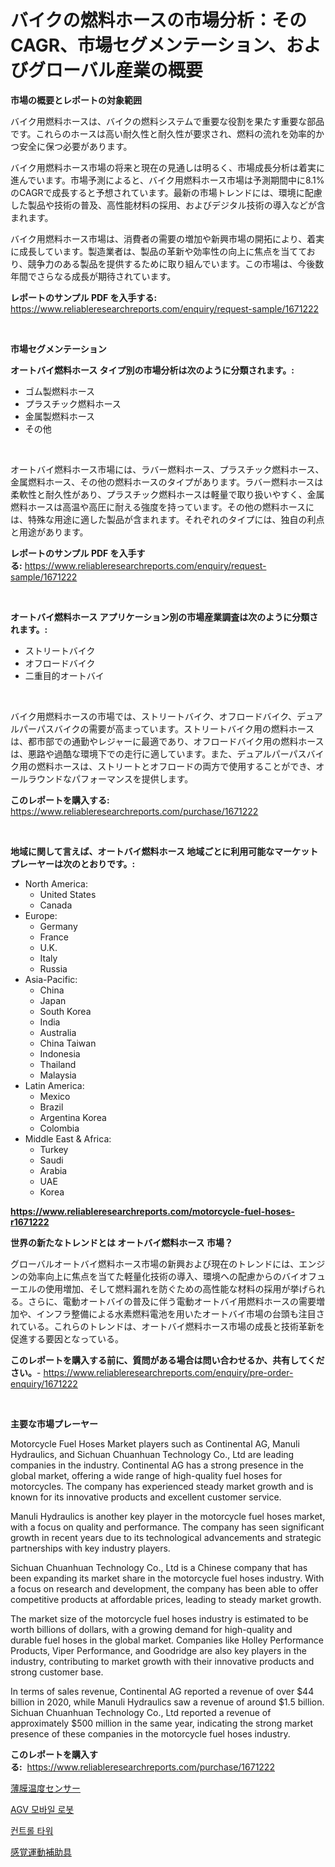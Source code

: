<p><h1>バイクの燃料ホースの市場分析：そのCAGR、市場セグメンテーション、およびグローバル産業の概要</h1></p><p><strong>市場の概要とレポートの対象範囲</strong></p>
<p><p>バイク用燃料ホースは、バイクの燃料システムで重要な役割を果たす重要な部品です。これらのホースは高い耐久性と耐久性が要求され、燃料の流れを効率的かつ安全に保つ必要があります。</p><p>バイク用燃料ホース市場の将来と現在の見通しは明るく、市場成長分析は着実に進んでいます。市場予測によると、バイク用燃料ホース市場は予測期間中に8.1%のCAGRで成長すると予想されています。最新の市場トレンドには、環境に配慮した製品や技術の普及、高性能材料の採用、およびデジタル技術の導入などが含まれます。</p><p>バイク用燃料ホース市場は、消費者の需要の増加や新興市場の開拓により、着実に成長しています。製造業者は、製品の革新や効率性の向上に焦点を当てており、競争力のある製品を提供するために取り組んでいます。この市場は、今後数年間でさらなる成長が期待されています。</p></p>
<p><strong>レポートのサンプル PDF を入手する:</strong> <a href="https://www.reliableresearchreports.com/enquiry/request-sample/1671222">https://www.reliableresearchreports.com/enquiry/request-sample/1671222</a></p>
<p>&nbsp;</p>
<p><strong>市場セグメンテーション</strong></p>
<p><strong>オートバイ燃料ホース タイプ別の市場分析は次のように分類されます。:</strong></p>
<p><ul><li>ゴム製燃料ホース</li><li>プラスチック燃料ホース</li><li>金属製燃料ホース</li><li>その他</li></ul></p>
<p>&nbsp;</p>
<p><p>オートバイ燃料ホース市場には、ラバー燃料ホース、プラスチック燃料ホース、金属燃料ホース、その他の燃料ホースのタイプがあります。ラバー燃料ホースは柔軟性と耐久性があり、プラスチック燃料ホースは軽量で取り扱いやすく、金属燃料ホースは高温や高圧に耐える強度を持っています。その他の燃料ホースには、特殊な用途に適した製品が含まれます。それぞれのタイプには、独自の利点と用途があります。</p></p>
<p><strong>レポートのサンプル PDF を入手する:</strong>&nbsp;<a href="https://www.reliableresearchreports.com/enquiry/request-sample/1671222">https://www.reliableresearchreports.com/enquiry/request-sample/1671222</a></p>
<p>&nbsp;</p>
<p><strong> オートバイ燃料ホース アプリケーション別の市場産業調査は次のように分類されます。:</strong></p>
<p><ul><li>ストリートバイク</li><li>オフロードバイク</li><li>二重目的オートバイ</li></ul></p>
<p>&nbsp;</p>
<p><p>バイク用燃料ホースの市場では、ストリートバイク、オフロードバイク、デュアルパーパスバイクの需要が高まっています。ストリートバイク用の燃料ホースは、都市部での通勤やレジャーに最適であり、オフロードバイク用の燃料ホースは、悪路や過酷な環境下での走行に適しています。また、デュアルパーパスバイク用の燃料ホースは、ストリートとオフロードの両方で使用することができ、オールラウンドなパフォーマンスを提供します。</p></p>
<p><strong>このレポートを購入する:</strong>&nbsp; <a href="https://www.reliableresearchreports.com/purchase/1671222">https://www.reliableresearchreports.com/purchase/1671222</a></p>
<p>&nbsp;</p>
<p><strong>地域に関して言えば、オートバイ燃料ホース 地域ごとに利用可能なマーケットプレーヤーは次のとおりです。:</strong></p>
<p><ul>
    <li>
        North America:
        <ul>
            <li>United States</li>
            <li>Canada</li>
        </ul>
    </li>
    <li>
        Europe:
        <ul>
            <li>Germany</li>
            <li>France</li>
            <li>U.K.</li>
            <li>Italy</li>
            <li>Russia</li>
        </ul>
    </li>
    <li>
        Asia-Pacific:
        <ul>
            <li>China</li>
            <li>Japan</li>
            <li>South Korea</li>
            <li>India</li>
            <li>Australia</li>
            <li>China Taiwan</li>
            <li>Indonesia</li>
            <li>Thailand</li>
            <li>Malaysia</li>
        </ul>
    </li>
    <li>
        Latin America:
        <ul>
            <li>Mexico</li>
            <li>Brazil</li>
            <li>Argentina Korea</li>
            <li>Colombia</li>
        </ul>
    </li>
    <li>
        Middle East & Africa:
        <ul>
            <li>Turkey</li>
            <li>Saudi</li>
            <li>Arabia</li>
            <li>UAE</li>
            <li>Korea</li>
        </ul>
    </li>
    </ul></p>
<p><strong><a href="https://www.reliableresearchreports.com/motorcycle-fuel-hoses-r1671222">https://www.reliableresearchreports.com/motorcycle-fuel-hoses-r1671222</a></strong>&nbsp;</p>
<p><strong>世界の新たなトレンドとは オートバイ燃料ホース 市場？</strong></p>
<p><p>グローバルオートバイ燃料ホース市場の新興および現在のトレンドには、エンジンの効率向上に焦点を当てた軽量化技術の導入、環境への配慮からのバイオフューエルの使用増加、そして燃料漏れを防ぐための高性能な材料の採用が挙げられる。さらに、電動オートバイの普及に伴う電動オートバイ用燃料ホースの需要増加や、インフラ整備による水素燃料電池を用いたオートバイ市場の台頭も注目されている。これらのトレンドは、オートバイ燃料ホース市場の成長と技術革新を促進する要因となっている。</p></p>
<p><strong>このレポートを購入する前に、質問がある場合は問い合わせるか、共有してください。</strong>- <a href="https://www.reliableresearchreports.com/enquiry/pre-order-enquiry/1671222">https://www.reliableresearchreports.com/enquiry/pre-order-enquiry/1671222</a></p>
<p>&nbsp;</p>
<p><strong>主要な市場プレーヤー</strong></p>
<p><p>Motorcycle Fuel Hoses Market players such as Continental AG, Manuli Hydraulics, and Sichuan Chuanhuan Technology Co., Ltd are leading companies in the industry. Continental AG has a strong presence in the global market, offering a wide range of high-quality fuel hoses for motorcycles. The company has experienced steady market growth and is known for its innovative products and excellent customer service.</p><p>Manuli Hydraulics is another key player in the motorcycle fuel hoses market, with a focus on quality and performance. The company has seen significant growth in recent years due to its technological advancements and strategic partnerships with key industry players.</p><p>Sichuan Chuanhuan Technology Co., Ltd is a Chinese company that has been expanding its market share in the motorcycle fuel hoses industry. With a focus on research and development, the company has been able to offer competitive products at affordable prices, leading to steady market growth.</p><p>The market size of the motorcycle fuel hoses industry is estimated to be worth billions of dollars, with a growing demand for high-quality and durable fuel hoses in the global market. Companies like Holley Performance Products, Viper Performance, and Goodridge are also key players in the industry, contributing to market growth with their innovative products and strong customer base.</p><p>In terms of sales revenue, Continental AG reported a revenue of over $44 billion in 2020, while Manuli Hydraulics saw a revenue of around $1.5 billion. Sichuan Chuanhuan Technology Co., Ltd reported a revenue of approximately $500 million in the same year, indicating the strong market presence of these companies in the motorcycle fuel hoses industry.</p></p>
<p><strong>このレポートを購入する:</strong>&nbsp;&nbsp;<a href="https://www.reliableresearchreports.com/purchase/1671222">https://www.reliableresearchreports.com/purchase/1671222</a></p>
<p><p><a href="https://medium.com/@bertramveum2023/%E8%96%84%E8%86%9C%E6%B8%A9%E5%BA%A6%E3%82%BB%E3%83%B3%E3%82%B5%E3%83%BC%E5%B8%82%E5%A0%B4%E5%88%86%E6%9E%90-%E3%81%9D%E3%81%AEcagr-%E5%B8%82%E5%A0%B4%E3%82%BB%E3%82%B0%E3%83%A1%E3%83%B3%E3%83%86%E3%83%BC%E3%82%B7%E3%83%A7%E3%83%B3-%E3%81%8A%E3%82%88%E3%81%B3%E3%82%B0%E3%83%AD%E3%83%BC%E3%83%90%E3%83%AB%E7%94%A3%E6%A5%AD%E6%A6%82%E8%A6%81-42741216a4a1">薄膜温度センサー</a></p><p><a href="https://medium.com/@carolynurton5656/agv-%EB%AA%A8%EB%B0%94%EC%9D%BC-%EB%A1%9C%EB%B4%87-%EC%8B%9C%EC%9E%A5-%EA%B7%9C%EB%AA%A8%EB%8A%94-%EA%B8%80%EB%A1%9C%EB%B2%8C-%EC%82%B0%EC%97%85%EC%97%90%EC%84%9C-%EC%B5%9C%EA%B3%A0%EC%9D%98-%EB%A7%88%EC%BC%80%ED%8C%85-%EC%B1%84%EB%84%90%EC%9D%84-%EB%B3%B4%EC%97%AC%EC%A4%8D%EB%8B%88%EB%8B%A4-0b3255c2952a">AGV 모바일 로봇</a></p><p><a href="https://medium.com/@bud567768/%ED%86%B5%EC%A0%9C-%ED%83%91-%EB%A7%88%EC%BC%93-%EA%B7%9C%EB%AA%A8%EB%8A%94-%EA%B8%80%EB%A1%9C%EB%B2%8C-%EC%82%B0%EC%97%85%EC%97%90%EC%84%9C-%EC%B5%9C%EA%B3%A0%EC%9D%98-%EB%A7%88%EC%BC%80%ED%8C%85-%EC%B1%84%EB%84%90%EC%9D%84-%EB%B3%B4%EC%97%AC%EC%A4%8D%EB%8B%88%EB%8B%A4-12247e0bac35">컨트롤 타워</a></p><p><a href="https://medium.com/@eduardoramez/%E6%84%9F%E8%A6%9A%E9%81%8B%E5%8B%95%E6%94%AF%E6%8F%B4%E5%B8%82%E5%A0%B4%E3%81%AE%E3%82%A4%E3%83%B3%E3%82%B5%E3%82%A4%E3%83%88-%E5%B8%82%E5%A0%B4%E5%8B%95%E5%90%91-%E6%88%90%E9%95%B7-2024%E5%B9%B4%E3%81%8B%E3%82%892031%E5%B9%B4%E3%81%BE%E3%81%A7%E3%81%AE%E4%BA%88%E6%B8%AC-97e0c0215315">感覚運動補助具</a></p></p>
